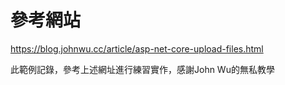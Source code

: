 # 參考網站
https://blog.johnwu.cc/article/asp-net-core-upload-files.html

此範例記錄，參考上述網址進行練習實作，感謝John Wu的無私教學



